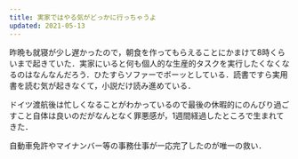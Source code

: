 ```yaml
---
title: 実家ではやる気がどっかに行っちゃうよ
updated: 2021-05-13
---
```


昨晩も就寝が少し遅かったので，朝食を作ってもらえることにかまけて8時くらいまで起きていた．実家にいると何も個人的な生産的タスクを実行したくなくなるのはなんなんだろう．ひたすらソファーでボーッとしている．読書ですら実用書を読む気が起きなくて，小説だけ読み進めている．

ドイツ渡航後は忙しくなることがわかっているので最後の休暇的にのんびり過ごすこと自体は良いのだがなんとなく罪悪感が，1週間経過したところで生まれてきた．

自動車免許やマイナンバー等の事務仕事が一応完了したのが唯一の救い．
